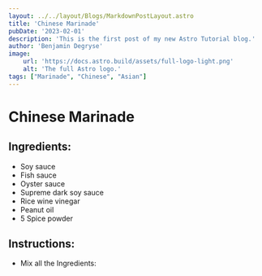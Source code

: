 ```yaml
---
layout: ../../layout/Blogs/MarkdownPostLayout.astro
title: 'Chinese Marinade'
pubDate: '2023-02-01'
description: 'This is the first post of my new Astro Tutorial blog.'
author: 'Benjamin Degryse'
image:
    url: 'https://docs.astro.build/assets/full-logo-light.png'
    alt: 'The full Astro logo.'
tags: ["Marinade", "Chinese", "Asian"]
---
```



# Chinese Marinade
## Ingredients:
- Soy sauce
- Fish sauce
- Oyster sauce
- Supreme dark soy sauce
- Rice wine vinegar
- Peanut oil
- 5 Spice powder

## Instructions:
- Mix all the Ingredients: